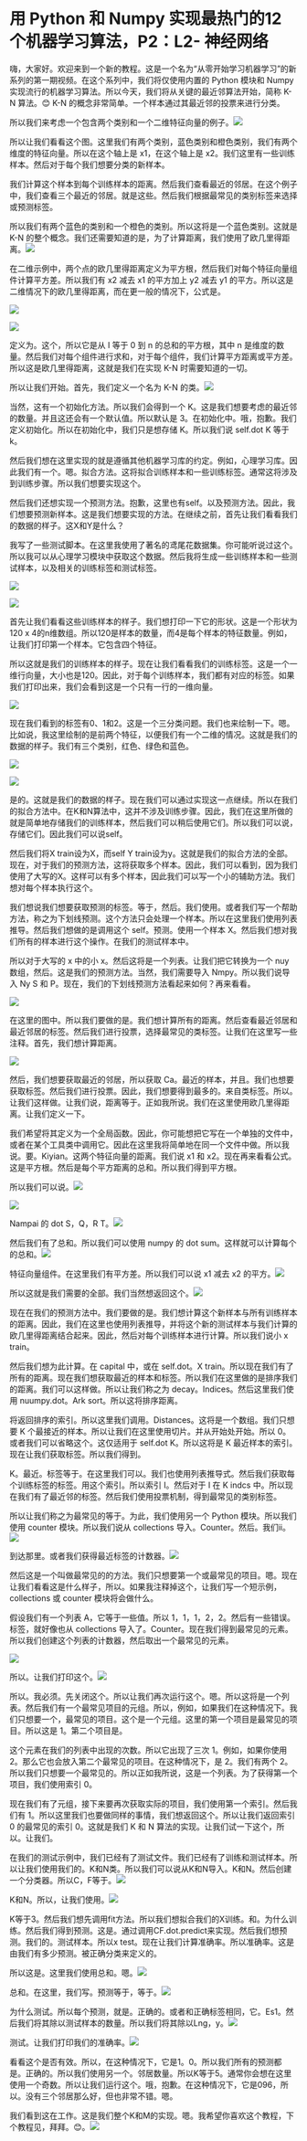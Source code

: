 # 用 Python 和 Numpy 实现最热门的12个机器学习算法，P2：L2- 神经网络 

嗨，大家好。欢迎来到一个新的教程。这是一个名为“从零开始学习机器学习”的新系列的第一期视频。在这个系列中，我们将仅使用内置的 Python 模块和 Numpy 实现流行的机器学习算法。所以今天，我们将从关键的最近邻算法开始，简称 K-N 算法。😊 K-N 的概念非常简单。一个样本通过其最近邻的投票来进行分类。

所以我们来考虑一个包含两个类别和一个二维特征向量的例子。![](img/46ae3dd4f47308ef10799ea81647c68c_1.png)

所以让我们看看这个图。这里我们有两个类别，蓝色类别和橙色类别，我们有两个维度的特征向量。所以在这个轴上是 x1，在这个轴上是 x2。我们这里有一些训练样本。然后对于每个我们想要分类的新样本。

我们计算这个样本到每个训练样本的距离。然后我们查看最近的邻居。在这个例子中，我们查看三个最近的邻居。就是这些。然后我们根据最常见的类别标签来选择或预测标签。

所以我们有两个蓝色的类别和一个橙色的类别。所以这将是一个蓝色类别。这就是 K-N 的整个概念。我们还需要知道的是，为了计算距离，我们使用了欧几里得距离。![](img/46ae3dd4f47308ef10799ea81647c68c_3.png)

在二维示例中，两个点的欧几里得距离定义为平方根，然后我们对每个特征向量组件计算平方差。所以我们有 x2 减去 x1 的平方加上 y2 减去 y1 的平方。所以这是二维情况下的欧几里得距离，而在更一般的情况下，公式是。

![](img/46ae3dd4f47308ef10799ea81647c68c_5.png)

![](img/46ae3dd4f47308ef10799ea81647c68c_6.png)

定义为。这个，所以它是从 I 等于 0 到 n 的总和的平方根，其中 n 是维度的数量。然后我们对每个组件进行求和，对于每个组件，我们计算平方距离或平方差。所以这是欧几里得距离，这就是我们在实现 K-N 时需要知道的一切。

所以让我们开始。首先，我们定义一个名为 K-N 的类。![](img/46ae3dd4f47308ef10799ea81647c68c_8.png)

当然，这有一个初始化方法。所以我们会得到一个 K。这是我们想要考虑的最近邻的数量。并且这还会有一个默认值。所以默认是 3。在初始化中。哦，抱歉。我们定义初始化。所以在初始化中，我们只是想存储 K。所以我们说 self.dot K 等于 k。

然后我们想在这里实现的就是遵循其他机器学习库的约定。例如，心理学习库。因此我们有一个。嗯。拟合方法。这将拟合训练样本和一些训练标签。通常这将涉及到训练步骤。所以我们想要实现这个。

然后我们还想实现一个预测方法。抱歉，这里也有self。以及预测方法。因此，我们想要预测新样本。这是我们想要实现的方法。在继续之前，首先让我们看看我们的数据的样子。这X和Y是什么？

我写了一些测试脚本。在这里我使用了著名的鸢尾花数据集。你可能听说过这个。所以我可以从心理学习模块中获取这个数据。然后我将生成一些训练样本和一些测试样本，以及相关的训练标签和测试标签。

![](img/46ae3dd4f47308ef10799ea81647c68c_10.png)

![](img/46ae3dd4f47308ef10799ea81647c68c_11.png)

首先让我们看看这些训练样本的样子。我们想打印一下它的形状。这是一个形状为120 x 4的n维数组。所以120是样本的数量，而4是每个样本的特征数量。例如，让我们打印第一个样本。它包含四个特征。

所以这就是我们的训练样本的样子。现在让我们看看我们的训练标签。这是一个一维行向量，大小也是120。因此，对于每个训练样本，我们都有对应的标签。如果我们打印出来，我们会看到这是一个只有一行的一维向量。

![](img/46ae3dd4f47308ef10799ea81647c68c_13.png)

现在我们看到的标签有0、1和2。这是一个三分类问题。我们也来绘制一下。嗯。比如说，我这里绘制的是前两个特征，以便我们有一个二维的情况。这就是我们的数据的样子。我们有三个类别，红色、绿色和蓝色。

![](img/46ae3dd4f47308ef10799ea81647c68c_15.png)

![](img/46ae3dd4f47308ef10799ea81647c68c_16.png)

是的。这就是我们的数据的样子。现在我们可以通过实现这一点继续。所以在我们的拟合方法中。在K和N算法中，这并不涉及训练步骤。因此，我们在这里所做的就是简单地存储我们的训练样本，然后我们可以稍后使用它们。所以我们可以说，存储它们。因此我们可以说self。

然后我们将X train设为X，而self Y train设为y。这就是我们的拟合方法的全部。现在，对于我们的预测方法，这将获取多个样本。因此，我们可以看到，因为我们使用了大写的X。这样可以有多个样本，因此我们可以写一个小的辅助方法。我们想对每个样本执行这个。

我们想说我们想要获取预测的标签。等于，然后。我们使用。或者我们写一个帮助方法，称之为下划线预测。这个方法只会处理一个样本。所以在这里我们使用列表推导。然后我们想做的是调用这个 self。预测。使用一个样本 X。然后我们想对我们所有的样本进行这个操作。在我们的测试样本中。 

所以对于大写的 x 中的小 x。然后这将是一个列表。让我们把它转换为一个 nuy 数组，然后。这是我们的预测方法。当然，我们需要导入 Nmpy。所以我们说导入 Ny S 和 P。现在，我们的下划线预测方法看起来如何？再来看看。

![](img/46ae3dd4f47308ef10799ea81647c68c_18.png)

在这里的图中。所以我们要做的是。我们想计算所有的距离。然后查看最近邻居和最近邻居的标签。然后我们进行投票，选择最常见的类标签。让我们在这里写一些注释。首先，我们想计算距离。

![](img/46ae3dd4f47308ef10799ea81647c68c_20.png)

然后，我们想要获取最近的邻居，所以获取 Ca。最近的样本，并且。我们也想要获取标签。然后我们进行投票。因此，我们想要得到最多的。来自类标签。所以。让我们这样做。让我们说，距离等于。正如我所说。我们在这里使用欧几里得距离。让我们定义一下。

我们希望将其定义为一个全局函数。因此，你可能想把它写在一个单独的文件中，或者在某个工具类中调用它。因此在这里我将简单地在同一个文件中做。所以我说。要。Kiyian。这两个特征向量的距离。我们说 x1 和 x2。现在再来看看公式。这是平方根。然后是每个平方距离的总和。所以我们得到平方根。

所以我们可以说。![](img/46ae3dd4f47308ef10799ea81647c68c_22.png)

![](img/46ae3dd4f47308ef10799ea81647c68c_23.png)

Nampai 的 dot S，Q，R T。![](img/46ae3dd4f47308ef10799ea81647c68c_25.png)

然后我们有了总和。所以我们可以使用 numpy 的 dot sum。这样就可以计算每个的总和。![](img/46ae3dd4f47308ef10799ea81647c68c_27.png)

特征向量组件。在这里我们有平方差。所以我们可以说 x1 减去 x2 的平方。![](img/46ae3dd4f47308ef10799ea81647c68c_29.png)

所以这就是我们需要的全部。我们当然想返回这个。![](img/46ae3dd4f47308ef10799ea81647c68c_31.png)

现在在我们的预测方法中。我们要做的是。我们想计算这个新样本与所有训练样本的距离。因此，我们在这里也使用列表推导，并将这个新的测试样本与我们计算的欧几里得距离结合起来。因此，然后对每个训练样本进行计算。所以我们说小 x train。

然后我们想为此计算。在 capital 中，或在 self.dot。X train。所以现在我们有了所有的距离。现在我们想获取最近的样本和标签。所以我们在这里做的是排序我们的距离。我们可以这样做。所以让我们称之为 decay。Indices。然后这里我们使用 nuumpy.dot。Ark sort。所以这将排序距离。

将返回排序的索引。所以这里我们调用。Distances。这将是一个数组。我们只想要 K 个最接近的样本。所以让我们在这里使用切片。并从开始处开始。所以 0。或者我们可以省略这个。这仅适用于 self.dot K。所以这将是 K 最近样本的索引。现在让我们获取标签。所以我们得到。

K。最近。标签等于。在这里我们可以。我们也使用列表推导式。然后我们获取每个训练标签的标签。用这个索引。所以索引 I。然后对于 I 在 K indcs 中。所以现在我们有了最近邻的标签。然后我们使用投票机制，得到最常见的类别标签。

所以让我们称之为最常见的等于。为此，我们使用另一个 Python 模块。所以我们使用 counter 模块。所以我们说从 collections 导入。Counter。然后。我们ii。![](img/46ae3dd4f47308ef10799ea81647c68c_33.png)

到达那里。或者我们获得最近标签的计数器。![](img/46ae3dd4f47308ef10799ea81647c68c_35.png)

然后这是一个叫做最常见的的方法。我们只想要第一个或最常见的项目。嗯。现在让我们看看这是什么样子，所以。如果我注释掉这个，让我们写一个短示例，collections 或 counter 模块将会做什么。

假设我们有一个列表 A，它等于一些值。所以 1，1，1，2，2。然后有一些错误。标签，就好像也从 collections 导入了。Counter。现在我们得到最常见的元素。所以我们创建这个列表的计数器，然后取出一个最常见的元素。

![](img/46ae3dd4f47308ef10799ea81647c68c_37.png)

所以。让我们打印这个。![](img/46ae3dd4f47308ef10799ea81647c68c_39.png)

所以。我必须。先关闭这个。所以让我们再次运行这个。嗯。所以这将是一个列表。然后我们有一个最常见项目的元组。所以，例如，如果我们在这种情况下。我们只想要一个，最常见的项目。这个是一个元组。这里的第一个项目是最常见的项目。所以这是 1。第二个项目是。

这个元素在我们的列表中出现的次数。所以它出现了三次 1。例如，如果你使用 2。那么它也会放入第二个最常见的项目。在这种情况下，是 2。我们有两个 2。所以我们只想要一个最常见的。所以正如我所说，这是一个列表。为了获得第一个项目，我们使用索引 0。

现在我们有了元组，接下来要再次获取实际的项目，我们使用第一个索引。然后我们有 1。所以这里我们也要做同样的事情，我们想返回这个。所以让我们返回索引 0 的最常见的索引 0。这就是我们 K 和 N 算法的实现。让我们试一下这个，所以。让我们。

在我们的测试示例中，我们已经有了测试文件。我们已经有了训练和测试样本。所以让我们使用我们的。K和N类。所以我们可以说从K和N导入。K和N。然后创建一个分类器。所以C，F等于。![](img/46ae3dd4f47308ef10799ea81647c68c_41.png)

K和N。所以，让我们使用。![](img/46ae3dd4f47308ef10799ea81647c68c_43.png)

K等于3。然后我们想先调用fit方法。所以我们想拟合我们的X训练。和。为什么训练。然后我们得到预测。这是。通过调用CF.dot.predict来实现。然后我们想预测。我们的。测试样本。所以x test。现在让我们计算准确率。所以准确率。这是由我们有多少预测。被正确分类来定义的。

所以这是。这里我们使用总和。嗯。![](img/46ae3dd4f47308ef10799ea81647c68c_45.png)

总和。在这里，我们写。预测等于，等于。![](img/46ae3dd4f47308ef10799ea81647c68c_47.png)

为什么测试。所以每个预测，就是。正确的。或者和正确标签相同，它。Es1。然后我们将其除以测试样本的数量。所以我们将其除以Lng，y。![](img/46ae3dd4f47308ef10799ea81647c68c_49.png)

测试。让我们打印我们的准确率。![](img/46ae3dd4f47308ef10799ea81647c68c_51.png)

看看这个是否有效。所以，在这种情况下，它是1。0。所以我们所有的预测都是。正确的。所以我们使用另一个。邻居数量。所以K等于5。通常你会想在这里使用一个奇数。所以让我们运行这个。哦，抱歉。在这种情况下，它是096，所以。没有三个邻居那么好，但也非常不错。嗯。

我们看到这在工作。这是我们整个K和M的实现。嗯。我希望你喜欢这个教程，下个教程见，拜拜。😊。![](img/46ae3dd4f47308ef10799ea81647c68c_53.png)
